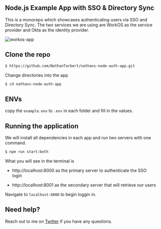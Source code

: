 ## Node.js Example App with SSO & Directory Sync

This is a monorepo which showcases authenticating users via SSO and Directory Sync.
The two services we are using are WorkOS as the service provider and Okta as the identity provider.

![workos-app](https://github.com/NathanTarbert/nathans-node-auth-app/assets/66887028/a353505d-9a01-44c4-9939-d432b513c3bb)


## Clone the repo
```bash
$ https://github.com/NathanTarbert/nathans-node-auth-app.git
  ```

Change directories into the app

```sh
$ cd nathans-node-auth-app
```

## ENVs
copy the `example.env` to `.env` in each folder and fill in the values.

## Running the application

We will install all dependencies in each app and run two servers with one command.

```sh
$ npm run start:both
```

What you will see in the terminal is 

- http://localhost:8000 as the primary server to authenticate the SSO login

- http://localhost:8001 as the secondary server that will retrieve our users

Navigate to `localhost:8000` to begin loggin in. 


## Need help?

Reach out to me on [Twitter](https://twitter.com/nathan_tarbert) if you have any questions.
